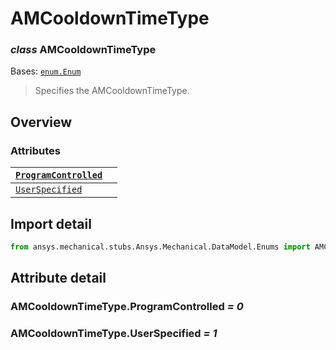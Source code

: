 <a id="amcooldowntimetype"></a>

# AMCooldownTimeType

<a id="AMCooldownTimeType"></a>

### *class* AMCooldownTimeType

Bases: [`enum.Enum`](https://docs.python.org/3/library/enum.html#enum.Enum)

> Specifies the AMCooldownTimeType.

> <!-- !! processed by numpydoc !! -->

<a id="overview"></a>

## Overview

### Attributes

| [`ProgramControlled`](#AMCooldownTimeType.ProgramControlled)   |    |
|----------------------------------------------------------------|----|
| [`UserSpecified`](#AMCooldownTimeType.UserSpecified)           |    |

<a id="import-detail"></a>

## Import detail

```python
from ansys.mechanical.stubs.Ansys.Mechanical.DataModel.Enums import AMCooldownTimeType
```

<a id="attribute-detail"></a>

## Attribute detail

<a id="AMCooldownTimeType.ProgramControlled"></a>

### AMCooldownTimeType.ProgramControlled *= 0*

<a id="AMCooldownTimeType.UserSpecified"></a>

### AMCooldownTimeType.UserSpecified *= 1*
